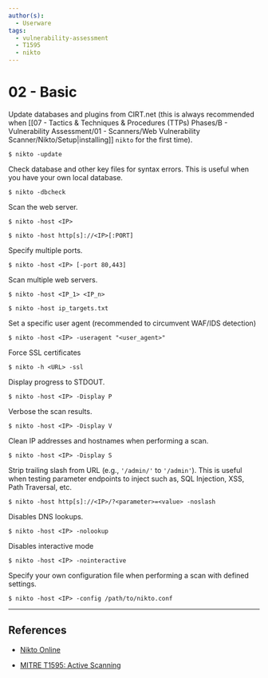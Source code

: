 ```yaml
---
author(s):
  - Userware
tags:
  - vulnerability-assessment
  - T1595
  - nikto
---
```

# 02 - Basic

Update databases and plugins from CIRT.net (this is always recommended when [[07 - Tactics & Techniques & Procedures (TTPs) Phases/B - Vulnerability Assessment/01 - Scanners/Web Vulnerability Scanner/Nikto/Setup|installing]] `nikto` for the first time).

```
$ nikto -update
```

Check database and other key files for syntax errors. This is useful when you have your own local database.

```
$ nikto -dbcheck
```

Scan the web server.

```
$ nikto -host <IP>

$ nikto -host http[s]://<IP>[:PORT]
```

Specify multiple ports.

```
$ nikto -host <IP> [-port 80,443]
```

Scan multiple web servers.

```
$ nikto -host <IP_1> <IP_n>

$ nikto -host ip_targets.txt
```

Set a specific user agent (recommended to circumvent WAF/IDS detection)

```
$ nikto -host <IP> -useragent "<user_agent>"
```

Force SSL certificates

```
$ nikto -h <URL> -ssl
```

Display progress to STDOUT.

```
$ nikto -host <IP> -Display P
```

Verbose the scan results.

```
$ nikto -host <IP> -Display V
```

Clean IP addresses and hostnames when performing a scan.

```
$ nikto -host <IP> -Display S
```

Strip trailing slash from URL (e.g., `'/admin/'` to `'/admin'`). This is useful when testing parameter endpoints to inject such as, SQL Injection, XSS, Path Traversal, etc.

```
$ nikto -host http[s]://<IP>/?<parameter>=<value> -noslash
```

Disables DNS lookups.

```
$ nikto -host <IP> -nolookup
```

Disables interactive mode

```
$ nikto -host <IP> -nointeractive
```

Specify your own configuration file when performing a scan with defined settings.

```
$ nikto -host <IP> -config /path/to/nikto.conf
```

---
## References

- [Nikto Online](https://nikto.online/)

- [MITRE T1595: Active Scanning](https://attack.mitre.org/techniques/T1595/)